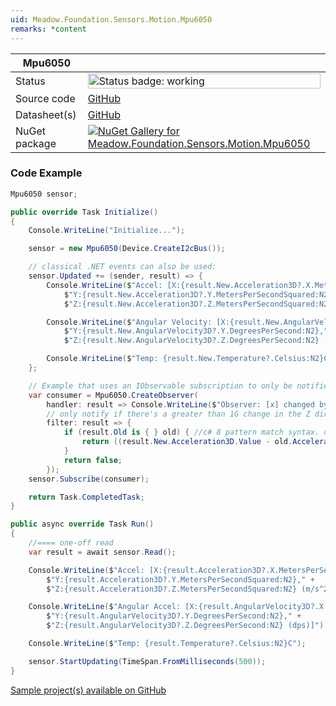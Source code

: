 ```yaml
---
uid: Meadow.Foundation.Sensors.Motion.Mpu6050
remarks: *content
---
```


| Mpu6050 | |
|--------|--------|
| Status | <img src="https://img.shields.io/badge/Working-brightgreen" style="width: auto; height: -webkit-fill-available;" alt="Status badge: working" /> |
| Source code | [GitHub](https://github.com/WildernessLabs/Meadow.Foundation/tree/main/Source/Meadow.Foundation.Peripherals/Sensors.Motion.Mpu6050) |
| Datasheet(s) | [GitHub](https://github.com/WildernessLabs/Meadow.Foundation/tree/main/Source/Meadow.Foundation.Peripherals/Sensors.Motion.Mpu6050/Datasheet) |
| NuGet package | <a href="https://www.nuget.org/packages/Meadow.Foundation.Sensors.Motion.Mpu6050/" target="_blank"><img src="https://img.shields.io/nuget/v/Meadow.Foundation.Sensors.Motion.Mpu6050.svg?label=Meadow.Foundation.Sensors.Motion.Mpu6050" alt="NuGet Gallery for Meadow.Foundation.Sensors.Motion.Mpu6050" /></a> |

### Code Example

```csharp
Mpu6050 sensor;

public override Task Initialize()
{
    Console.WriteLine("Initialize...");

    sensor = new Mpu6050(Device.CreateI2cBus());

    // classical .NET events can also be used:
    sensor.Updated += (sender, result) => {
        Console.WriteLine($"Accel: [X:{result.New.Acceleration3D?.X.MetersPerSecondSquared:N2}," +
            $"Y:{result.New.Acceleration3D?.Y.MetersPerSecondSquared:N2}," +
            $"Z:{result.New.Acceleration3D?.Z.MetersPerSecondSquared:N2} (m/s^2)]");

        Console.WriteLine($"Angular Velocity: [X:{result.New.AngularVelocity3D?.X.DegreesPerSecond:N2}," +
            $"Y:{result.New.AngularVelocity3D?.Y.DegreesPerSecond:N2}," +
            $"Z:{result.New.AngularVelocity3D?.Z.DegreesPerSecond:N2} (dps)]");

        Console.WriteLine($"Temp: {result.New.Temperature?.Celsius:N2}C");
    };

    // Example that uses an IObservable subscription to only be notified when the filter is satisfied
    var consumer = Mpu6050.CreateObserver(
        handler: result => Console.WriteLine($"Observer: [x] changed by threshold; new [x]: X:{result.New.Acceleration3D?.X:N2}, old: X:{result.Old?.Acceleration3D?.X:N2}"),
        // only notify if there's a greater than 1G change in the Z direction
        filter: result => {
            if (result.Old is { } old) { //c# 8 pattern match syntax. checks for !null and assigns var.
                return ((result.New.Acceleration3D.Value - old.Acceleration3D.Value).Z > new Acceleration(1, AU.Gravity));
            }
            return false;
        });
    sensor.Subscribe(consumer);

    return Task.CompletedTask;
}

public async override Task Run()
{
    //==== one-off read
    var result = await sensor.Read();

    Console.WriteLine($"Accel: [X:{result.Acceleration3D?.X.MetersPerSecondSquared:N2}," +
        $"Y:{result.Acceleration3D?.Y.MetersPerSecondSquared:N2}," +
        $"Z:{result.Acceleration3D?.Z.MetersPerSecondSquared:N2} (m/s^2)]");

    Console.WriteLine($"Angular Accel: [X:{result.AngularVelocity3D?.X.DegreesPerSecond:N2}," +
        $"Y:{result.AngularVelocity3D?.Y.DegreesPerSecond:N2}," +
        $"Z:{result.AngularVelocity3D?.Z.DegreesPerSecond:N2} (dps)]");

    Console.WriteLine($"Temp: {result.Temperature?.Celsius:N2}C");

    sensor.StartUpdating(TimeSpan.FromMilliseconds(500));
}

```

[Sample project(s) available on GitHub](https://github.com/WildernessLabs/Meadow.Foundation/tree/main/Source/Meadow.Foundation.Peripherals/Sensors.Motion.Mpu6050/Samples/Mpu6050_Sample)


